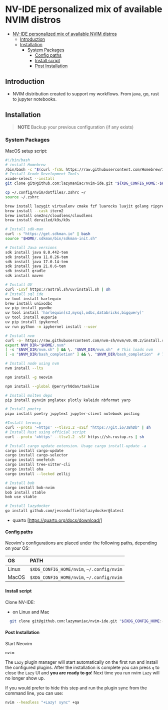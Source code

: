 # NV-IDE personalized mix of available NVIM distros

<!--toc:start-->
- [NV-IDE personalized mix of available NVIM distros](#nv-ide-personalized-mix-of-available-nvim-distros)
  - [Introduction](#introduction)
  - [Installation](#installation)
    - [System Packages](#system-packages)
      - [Config paths](#config-paths)
      - [Install script](#install-script)
      - [Post Installation](#post-installation)
<!--toc:end-->

## Introduction

- NVIM distribution created to support my workflows. From java, go, rust to
  jupyter notebooks.

## Installation

> **NOTE**
> Backup your previous configuration (if any exists)

### System Packages
MacOS setup script:
```bash
#!/bin/bash
# install Homebrew
/bin/bash -c "$(curl -fsSL https://raw.githubusercontent.com/Homebrew/install/HEAD/install.sh)"
# Install Xcode Development Tools
xcode-select --install
git clone git@github.com:lazymaniac/nvim-ide.git "${XDG_CONFIG_HOME:-$HOME/.config}"/nvim

cp ~/.config/nvim/dotfiles/.zshrc ~/
source ~/.zshrc

brew install lazygit virtualenv cmake fzf luarocks luajit golang ripgrep ncdu zoxide bat eza btop fd fastfetch oh-my-posh bagels podman-tui
brew install --cask iterm2
brew install one2nc/cloudlens/cloudlens
brew install derailed/k9s/k9s

# Install sdk-man
curl -s "https://get.sdkman.io" | bash
source "$HOME/.sdkman/bin/sdkman-init.sh"

# Install Java versions
sdk install java 8.0.442-tem
sdk install java 11.0.26-tem
sdk install java 17.0.14-tem
sdk install java 21.0.6-tem
sdk install gradle
sdk install maven

# Install UV
curl -LsSf https://astral.sh/uv/install.sh | sh
# Install sql ide
uv tool install harlequin
brew install unixodbc
uv pip install pyodbc
uv tool install 'harlequin[s3,mysql,odbc,databricks,bigquery]'
uv tool install euporie
uv pip install ipykernel
uv run python -m ipykernel install --user

# Install nvm
curl -o- https://raw.githubusercontent.com/nvm-sh/nvm/v0.40.2/install.sh | bash
export NVM_DIR="$HOME/.nvm"
[ -s "$NVM_DIR/nvm.sh" ] && \. "$NVM_DIR/nvm.sh"  # This loads nvm
[ -s "$NVM_DIR/bash_completion" ] && \. "$NVM_DIR/bash_completion"  # This loads nvm bash_completion

# Install node using nvm
nvm install --lts

npm install -g neovim

npm install --global @perryrh0dan/taskline

# Install molten deps
pip install pynvim pnglatex plotly kaleido nbformat yarp

# Install poetry
pipx install poetry jupytext jupyter-client notebook posting

#Install termscp
curl --proto '=https' --tlsv1.2 -sSLf "https://git.io/JBhDb" | sh
# Install Rust using official script
curl --proto '=https' --tlsv1.2 -sSf https://sh.rustup.rs | sh

# Install cargo update extension. Usage cargo install-update -a
cargo install cargo-update
cargo install cargo-selector
cargo install onefetch
cargo install tree-sitter-cli
cargo install oha
cargo install --locked zellij

# Install bob
cargo install bob-nvim
bob install stable
bob use stable

# Install lazydocker
go install github.com/jesseduffield/lazydocker@latest
```

- quarto [https://quarto.org/docs/download/]

#### Config paths

Neovim's configurations are placed under the following paths, depending on your
OS:

| OS    | PATH                                      |
| :---- | :---------------------------------------- |
| Linux | `$XDG_CONFIG_HOME/nvim`, `~/.config/nvim` |
| MacOS | `$XDG_CONFIG_HOME/nvim`, `~/.config/nvim` |

#### Install script

Clone NV-IDE:

- on Linux and Mac

```sh
  git clone git@github.com:lazymaniac/nvim-ide.git "${XDG_CONFIG_HOME:-$HOME/.config}"/nvim
```

#### Post Installation

Start Neovim

```sh
nvim
```

The `Lazy` plugin manager will start automatically on the first run and install
the configured plugins. After the installation is complete you can press `q` to
close the `Lazy` UI and **you are ready to go**! Next time you run nvim `Lazy`
will no longer show up.

If you would prefer to hide this step and run the plugin sync from the command
line, you can use:

```sh
nvim --headless "+Lazy! sync" +qa
```
